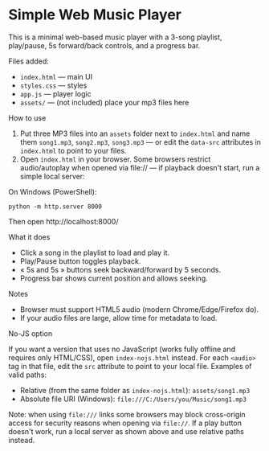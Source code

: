# Simple Web Music Player

This is a minimal web-based music player with a 3-song playlist, play/pause, 5s forward/back controls, and a progress bar.

Files added:
- `index.html` — main UI
- `styles.css` — styles
- `app.js` — player logic
- `assets/` — (not included) place your mp3 files here

How to use
1. Put three MP3 files into an `assets` folder next to `index.html` and name them `song1.mp3`, `song2.mp3`, `song3.mp3` — or edit the `data-src` attributes in `index.html` to point to your files.
2. Open `index.html` in your browser. Some browsers restrict audio/autoplay when opened via file:// — if playback doesn't start, run a simple local server:

On Windows (PowerShell):
```
python -m http.server 8000
```
Then open http://localhost:8000/

What it does
- Click a song in the playlist to load and play it.
- Play/Pause button toggles playback.
- « 5s and 5s » buttons seek backward/forward by 5 seconds.
- Progress bar shows current position and allows seeking.

Notes
- Browser must support HTML5 audio (modern Chrome/Edge/Firefox do).
- If your audio files are large, allow time for metadata to load.

No-JS option

If you want a version that uses no JavaScript (works fully offline and requires only HTML/CSS), open `index-nojs.html` instead. For each `<audio>` tag in that file, edit the `src` attribute to point to your local file. Examples of valid paths:

- Relative (from the same folder as `index-nojs.html`): `assets/song1.mp3`
- Absolute file URI (Windows): `file:///C:/Users/you/Music/song1.mp3`

Note: when using `file:///` links some browsers may block cross-origin access for security reasons when opening via `file://`. If a play button doesn't work, run a local server as shown above and use relative paths instead.
